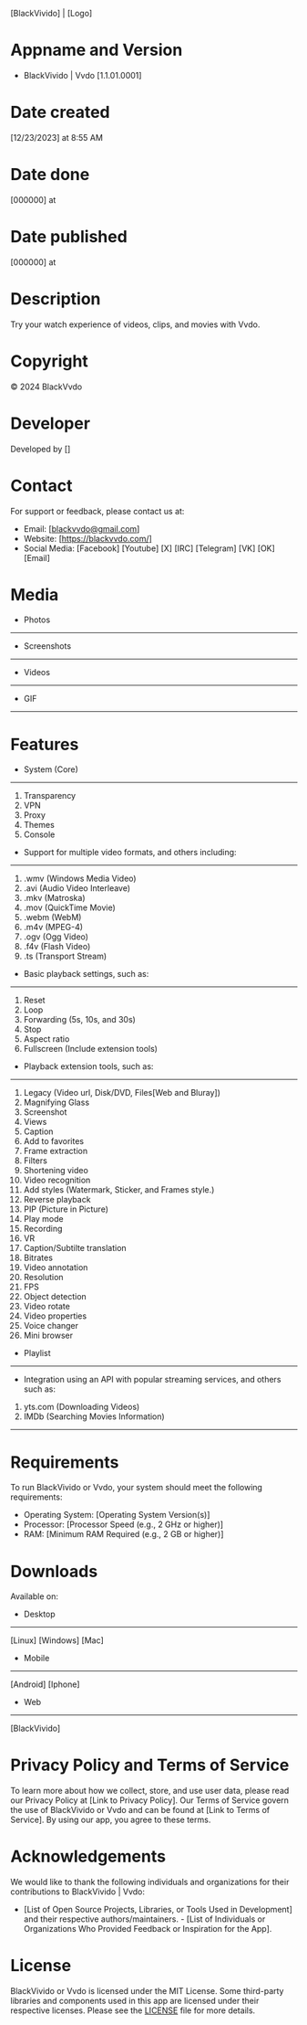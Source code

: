 [BlackVivido] | [Logo]

# Appname and Version
* BlackVivido | Vvdo [1.1.01.0001]

# Date created
[12/23/2023] at 8:55 AM

# Date done
[000000] at

# Date published
[000000] at

# Description
Try your watch experience of videos, clips, and movies with Vvdo.

# Copyright
© 2024 BlackVvdo

# Developer
Developed by []

# Contact
For support or feedback, please contact us at:
- Email: [blackvvdo@gmail.com]
- Website: [https://blackvvdo.com/]
- Social Media: [Facebook] [Youtube] [X] [IRC] [Telegram] [VK] [OK] [Email]

# Media
- Photos
---
- Screenshots
---
- Videos
---
- GIF
---
# Features
- System (Core)
---
  1. Transparency
  2. VPN
  3. Proxy
  4. Themes
  5. Console
- Support for multiple video formats, and others including:
---
1. .wmv (Windows Media Video)
2. .avi (Audio Video Interleave)
3. .mkv (Matroska)
4. .mov (QuickTime Movie)
5. .webm (WebM)
6. .m4v (MPEG-4)
7. .ogv (Ogg Video)
8. .f4v (Flash Video)
9. .ts (Transport Stream)
- Basic playback settings, such as:
---
  1. Reset
  2. Loop
  3. Forwarding (5s, 10s, and 30s)
  4. Stop
  5. Aspect ratio
  6. Fullscreen (Include extension tools)
- Playback extension tools, such as:
---
  1. Legacy (Video url, Disk/DVD, Files[Web and Bluray])
  2. Magnifying Glass
  3. Screenshot
  4. Views
  5. Caption
  6. Add to favorites
  7. Frame extraction
  8. Filters
  9. Shortening video
  10. Video recognition
  11. Add styles (Watermark, Sticker, and Frames style.)
  12. Reverse playback
  13. PIP (Picture in Picture)
  14. Play mode
  15. Recording
  16. VR
  17. Caption/Subtilte translation
  18. Bitrates
  19. Video annotation
  20. Resolution
  21. FPS
  22. Object detection
  23. Video rotate
  24. Video properties
  25. Voice changer
  26. Mini browser
- Playlist
---
- Integration using an API with popular streaming services, and others such as:
1. yts.com (Downloading Videos)
2. IMDb (Searching Movies Information)
---

# Requirements
To run BlackVivido or Vvdo, your system should meet the following requirements:
- Operating System: [Operating System Version(s)]
- Processor: [Processor Speed (e.g., 2 GHz or higher)]
- RAM: [Minimum RAM Required (e.g., 2 GB or higher)]

# Downloads
Available on:

- Desktop
---
[Linux] [Windows] [Mac]

- Mobile
---
[Android] [Iphone]

- Web
---
[BlackVivido]

# Privacy Policy and Terms of Service
To learn more about how we collect, store, and use user data, please read our Privacy Policy at [Link to Privacy Policy]. Our Terms of Service govern the use of BlackVivido or Vvdo and can be found at [Link to Terms of Service]. By using our app, you agree to these terms.

# Acknowledgements
We would like to thank the following individuals and organizations for their contributions to BlackVivido | Vvdo:
- [List of Open Source Projects, Libraries, or Tools Used in Development] and their respective authors/maintainers. - [List of Individuals or Organizations Who Provided Feedback or Inspiration for the App].

# License
BlackVivido or Vvdo is licensed under the MIT License. Some third-party libraries and components used in this app are licensed under their respective licenses. Please see the [LICENSE](LICENSE) file for more details.
